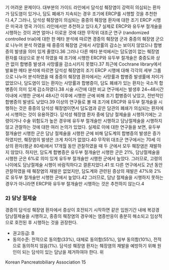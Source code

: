 기 어려운 문제이다. 대부분의 가이드 라인에서 담석성 췌장염이 강력히 의심되는 환자가 담도염이 있거나, 담도 폐쇄가 지속되는 경우 조기에 ERCP를 시행할 것을 추천한다.4,7 그러나, 담석성 췌장염이 의심되는 중증의 췌장염 환자에 대한 조기 ERCP 시행은 미국과 영국 가이드 라인에서만 추천하고 있다.6,7
실제로 ERCP와 유두부 절개술을 시행하는 것이 과연 얼마나 이로운 것에 대한 무작위 대조군 연구 (randomized controlled trial)에 대한 한 메타 분석에 따르면 경증의 췌장염 군과 중증의 췌장염 군으로 나누어 분석 하였을 때 중증의 췌장염 군에서 사망률의 감소는 보이지 않았으나 합병증의 발생을 의미 있게 줄였다.36 그러나 다른 메타 분석에서는 담도염이 없는 췌장염 환자를 대상으로 분석 하였을 때 조기에 시행한 ERCP와 유두부 절개술은 중증도와 상관 없이 합병증 발생과 사망률을 감소시키지 못했다.37
최근에 Cochrane library에서 발표한 메타 분석에 따르면 담석성 췌장염의 조기 ERCP 시행에 대해 각각의 세부 그룹으로 나누어 분석하였을 때 중증의 췌장염 환자에서는 사망률과 합병증 발생률에 차이가 없었으나, 담도염이 있는 환자는 사망률과 합병증이, 담도 폐쇄가 있는 환자는 국소적 합병증이 의미 있게 감소하였다.38 시술 시간에 대한 비교 연구에서는 발생후 24~48시간 이내에 시행한 군에서 48시간 이후에 시행한 군에 비해 조기 합병증이 낮았고, 전반적인 합병증의 발생도 낮았다.39 이상의 연구들로 볼 때 조기에 ERCP와 유두부 절개술을 시행하는 것은 중증의 담석성 췌장염이면서 담도염과 같은 담관의 폐쇄가 의심되는 환자에서 시행하는 것이 유용하겠다.
담석성 췌장염 환자 중에 담낭 절제술을 시행하기에는 고령이거나 수술 위험도가 높은 경우에 유두부 절개술만 시행하고 담낭절제술을 시행하지 않고 관찰하는 것에 대한 여러 논의가 있었다. 실제로 이에 대한 연구들을 보면, 유두부 절개술만 시행한 군은 담낭 절제술을 시행한 군에 비해 담도계의 합병증의 발생은 증가하였지만, 췌장염의 발생은 크게 차이가 없었다.40 무작위 대조군 연구에서는 70세 이상의 환자(평균 80세)에서 17개월 동안 관찰하였을 때 두 군에서 모두 췌장염은 재발하지 않았다. 하지만, 담도계 합병증은 유두부 절개술만 시행한 군은 21%, 담낭절제술을 시행한 군은 6%로 의미 있게 유두부 절개술만 시행한 군에서 높았다. 그러므로, 고령의 나이에도 담낭절제술 시행이 바람직하다고 결론지었다.41 또 다른 연구에서도 2년 동안 관찰하였을 때 췌장염의 재발은 없었지만, 담도계와 관련된 증상의 재발은 47%와 2%로 유두부 절개술만 시행한 군에서 높았다.42 그러므로, 담낭 절제술을 시행하지 못하는 경우가 아니라면 ERCP와 유두부 절개술만 시행하는 것은 추천하지 않는다.4

### 2) 담낭 절제술
경증의 담석성 췌장염 환자에서 증상이 호전되기 시작하면 같은 입원기간 내에 복강경 담낭절제술을 시행하고, 중증의 췌장염의 경우에는 염증반응이 충분히 해소되고 임상적으로 호전된 후 시행하는 것을 권장한다.
- 권고등급: B
- 동의수준: 전적으로 동의함(33%), 대체로 동의함(55%), 일부 동의함(10%), 전적으로 동의하지 않음(1%).
담석성 췌장염 환자는 췌장염의 재발을 예방하기 위해 원인이 되는 담석이 있는 담낭을 제거하여야 한다. 위

Korean Pancreatobiliary Association <PAGE>15